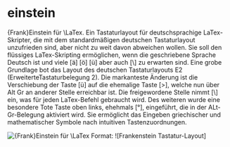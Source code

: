 # einstein
{Frank}Einstein für \LaTex. Ein Tastaturlayout für deutschsprachige LaTex-Skripter, die mit dem standardmäßigen deutschen Tastaturlayout unzufrieden sind, aber nicht zu weit davon abweichen wollen. Sie soll den flüssiges LaTex-Skripting ermöglichen, wenn die geschriebene Sprache Deutsch ist und viele [ä] [ö] [ü] aber auch [\\] zu erwarten sind. Eine grobe Grundlage bot das Layout des deutschen Tastaturlayouts E2 (ErweiterteTastaturbelegung 2). Die markanteste Änderung ist die Verschiebung der Taste [ü] auf die ehemalige Taste [>], welche nun über Alt Gr an anderer Stelle erreichbar ist. Die freigewordene Stelle nimmt [\\] ein, was für jeden LaTex-Befehl gebraucht wird. Des weiteren wurde eine besondere Tote Taste oben links, ehehmals [°], eingeführt, die in der ALt-Gr-Belegung aktiviert wird. Sie ermöglicht das Eingeben griechischer und mathematischer Symbole nach intuitiven Tastenzuordnungen.

![{Frank}Einstein für \LaTex](/Frankenstein.png)
Format: ![Frankenstein Tastatur-Layout]
